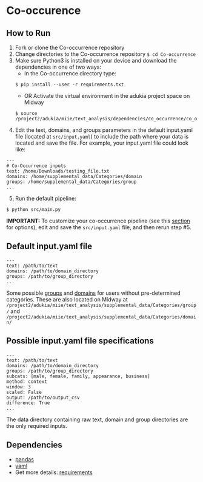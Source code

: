 # Co-occurence
## How to Run
1. Fork or clone the Co-occurrence repository
2. Change directories to the Co-occurrence repository `$ cd Co-occurrence`
3. Make sure Python3 is installed on your device and download the dependencies in one of two ways:
    - In the Co-occurrence directory type:
    ```
    $ pip install --user -r requirements.txt
    ```
    - OR Activate the virtual environment in the adukia project space on Midway
    ```
    $ source /project2/adukia/miie/text_analysis/dependencies/co_occurrence/co_occurrence/bin/activate
    ```
3. Edit the text, domains, and groups parameters in the default input.yaml file (located at `src/input.yaml`) to include the path where your data is located and save the file. For example, your input.yaml file could look like:
```
---
# Co-Occurrence inputs
text: /home/Downloads/testing_file.txt
domains: /home/supplemental_data/Categories/domain
groups: /home/supplemental_data/Categories/group
...
```
5. Run the default pipeline:
  ```
  $ python src/main.py
  ```
  
  
**IMPORTANT:** To customize your co-occurrence pipeline (see this [section](https://github.com/patriChiril/miie_beta/blob/main/documentation/developer_documentation/co-occurence.md) for options), edit and save the `src/input.yaml` file, and then rerun step #5. 


## Default input.yaml file

```
---
text: /path/to/text
domains: /path/to/domain_directory
groups: /path/to/group_directory
...
```
Some possible [groups](https://github.com/miielab/Categories/tree/main/group) and [domains](https://github.com/miielab/Categories/tree/main/domain) for users without pre-determined categories. These are also located on Midway at `/project2/adukia/miie/text_analysis/supplemental_data/Categories/group/` and `/project2/adukia/miie/text_analysis/supplemental_data/Categories/domain/`

## Possible input.yaml file specifications 
```
---
text: /path/to/text
domains: /path/to/domain_directory
groups: /path/to/group_directory
subcats: [male, female, family, appearance, business]
method: context
window: 3
scaled: False
output: /path/to/output_csv
difference: True
...
```


The data directory containing raw text, domain and group directories are the only required inputs. 
  
  ## Dependencies
- [pandas](https://pandas.pydata.org/)
- [yaml](https://pyyaml.org/)
- Get more details: [requirements](https://github.com/adas-7/Co-occurrence/blob/main/requirements.txt)
